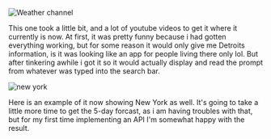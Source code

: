 ![Weather channel](https://user-images.githubusercontent.com/105595889/177414371-331d1b6b-739c-4f4c-9ea6-95b76f7bcc23.png)

This one took a little bit, and a lot of youtube videos to get it where it currently is now. At first, it was pretty funny because i had gotten everything working,
but for some reason it would only give me Detroits information, is it was looking like an app for people living there only lol. But after tinkering awhile i got it so
it would actually display and read the prompt from whatever was typed into the search bar.

![new york](https://user-images.githubusercontent.com/105595889/177414373-1628bd62-e117-49d3-8b58-2bce9dfed502.png)

Here is an example of it now showing New York as well. It's going to take a little more time to get the 5-day forcast, as i am having troubles with that, but for my first time implementing an API I'm somewhat happy with the result.
